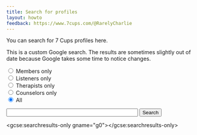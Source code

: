 ```yaml
---
title: Search for profiles
layout: howto
feedback: https://www.7cups.com/@RarelyCharlie
---
```


<script>
gsearch = function () {
  var q = document.getElementById('query').value.trim()
  if (!q) return
  
  var m = ''
  if (document.getElementById('mem').checked) m += ' "Member Profile - Member"'
  else if (document.getElementById('lis').checked) m += ' "Listener Profile - Listener"'
  else if (document.getElementById('the').checked) m += ' "Therapist Profile - 7 Cups"'
  else if (document.getElementById('clr').checked) m += ' "Counselor Profile - 7 Cups"'
  
  var s = google.search.cse.element.getElement('g0')
  s.execute(q + m)
  }
</script>

You can search for 7 Cups profiles here.

This is a custom Google search. The results are sometimes slightly out of date because Google takes some time to notice changes.

<label for="mem"><input type="radio" id="mem" name="type"> Members only</label><br/>
<label for="lis"><input type="radio" id="lis" name="type"> Listeners only</label><br/>
<label for="the"><input type="radio" id="the" name="type"> Therapists only</label><br/>
<label for="clr"><input type="radio" id="clr" name="type"> Counselors only</label><br/>
<label for="all"><input type="radio" id="all" name="type" checked> All</label><br/>

<input id="query" size="40" onchange="gsearch()"> <button onclick="gsearch()">Search</button>

<script>
  (function() {
    var cx = '000798228100868610755:vhnbwimkjc4';
    var gcse = document.createElement('script');
    gcse.type = 'text/javascript';
    gcse.async = true;
    gcse.src = 'https://cse.google.com/cse.js?cx=' + cx;
    var s = document.getElementsByTagName('script')[0];
    s.parentNode.insertBefore(gcse, s);
  })();
</script>
<gcse:searchresults-only gname="g0"></gcse:searchresults-only>
